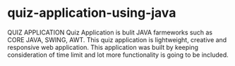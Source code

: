 # quiz-application-using-java
QUIZ APPLICATION Quiz Application is bulit JAVA farmeworks such as CORE JAVA, SWING, AWT. This quiz application is lightweight, creative and responsive web application. This application was built by keeping consideration of time limit and lot more functionality is going to be included.
